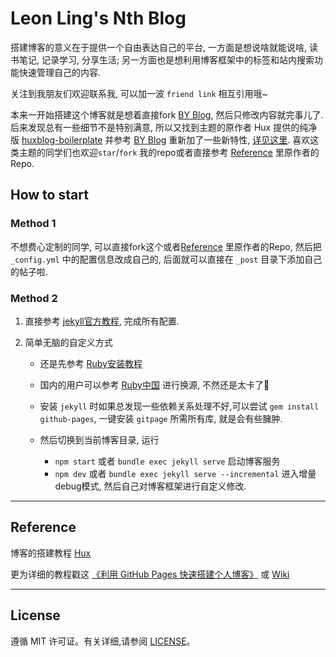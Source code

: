 
# Leon Ling's Nth Blog

搭建博客的意义在于提供一个自由表达自己的平台, 一方面是想说啥就能说啥, 读书笔记, 记录学习, 分享生活; 另一方面也是想利用博客框架中的标签和站内搜索功能快速管理自己的内容.

关注到我朋友们欢迎联系我, 可以加一波 `friend link` 相互引用哦~

本来一开始搭建这个博客就是想着直接fork [BY Blog](https://github.com/qiubaiying/qiubaiying.github.io), 然后只修改内容就完事儿了. 后来发现总有一些细节不是特别满意, 所以又找到主题的原作者 Hux 提供的纯净版 [huxblog-boilerplate](https://github.com/huxpro/huxblog-boilerplate) 并参考 [BY Blog](https://github.com/qiubaiying/qiubaiying.github.io) 重新加了一些新特性, [详见这里](https://liyanglingintel.github.io/2019/11/26/Blog-%E9%87%8D%E5%90%AF%E5%A3%B0%E6%98%8E/). 喜欢这类主题的同学们也欢迎`star`/`fork` 我的repo或者直接参考 [Reference](##Reference) 里原作者的Repo.

## How to start

### Method 1

不想费心定制的同学, 可以直接fork这个或者[Reference](##Reference) 里原作者的Repo, 然后把 `_config.yml` 中的配置信息改成自己的, 后面就可以直接在 `_post` 目录下添加自己的帖子啦.

### Method 2

1. 直接参考 [jekyll官方教程](https://jekyllrb.com/docs/), 完成所有配置.

2. 简单无脑的自定义方式

    * 还是先参考 [Ruby安装教程](https://jekyllrb.com/docs/installation/)
    * 国内的用户可以参考 [Ruby中国](https://gems.ruby-china.com/) 进行换源, 不然还是太卡了
    * 安装 `jekyll` 时如果总发现一些依赖关系处理不好,可以尝试 `gem install github-pages`, 一键安装 `gitpage` 所需所有库, 就是会有些臃肿.
    * 然后切换到当前博客目录, 运行

        * `npm start` 或者 `bundle exec jekyll serve` 启动博客服务
        * `npm dev` 或者 `bundle exec jekyll serve --incremental` 进入增量debug模式, 然后自己对博客框架进行自定义修改.

---

## Reference
博客的搭建教程 [Hux](https://github.com/Huxpro/huxpro.github.io) 
 
更为详细的教程戳这 [《利用 GitHub Pages 快速搭建个人博客》](http://www.jianshu.com/p/e68fba58f75c) 或 [Wiki](https://github.com/qiubaiying/qiubaiying.github.io/wiki/%E5%8D%9A%E5%AE%A2%E6%90%AD%E5%BB%BA%E8%AF%A6%E7%BB%86%E6%95%99%E7%A8%8B)

---

## License

遵循 MIT 许可证。有关详细,请参阅 [LICENSE](https://github.com/qiubaiying/qiubaiying.github.io/blob/master/LICENSE)。

